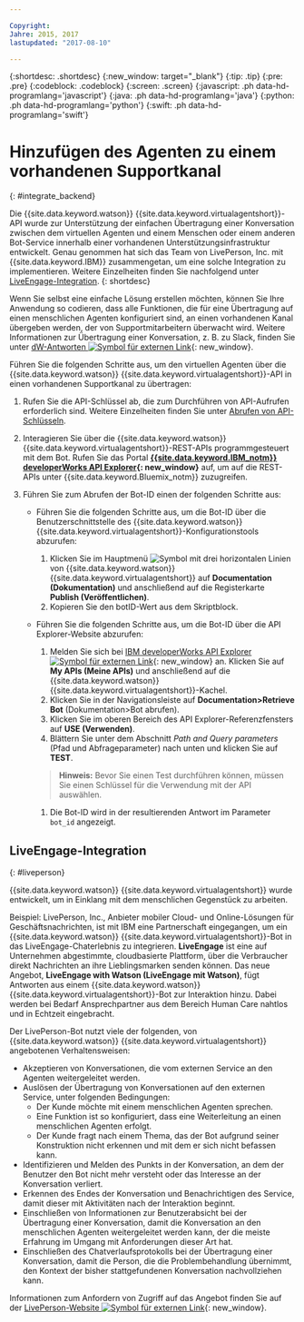 ```yaml
---

Copyright:
Jahre: 2015, 2017
lastupdated: "2017-08-10"

---
```


{:shortdesc: .shortdesc}
{:new_window: target="_blank"}
{:tip: .tip}
{:pre: .pre}
{:codeblock: .codeblock}
{:screen: .screen}
{:javascript: .ph data-hd-programlang='javascript'}
{:java: .ph data-hd-programlang='java'}
{:python: .ph data-hd-programlang='python'}
{:swift: .ph data-hd-programlang='swift'}

# Hinzufügen des Agenten zu einem vorhandenen Supportkanal
{: #integrate_backend}

Die {{site.data.keyword.watson}} {{site.data.keyword.virtualagentshort}}-API wurde zur Unterstützung der einfachen Übertragung einer Konversation zwischen dem virtuellen Agenten und einem Menschen oder einem anderen Bot-Service innerhalb einer vorhandenen Unterstützungsinfrastruktur entwickelt. Genau genommen hat sich das Team von LivePerson, Inc. mit {{site.data.keyword.IBM}} zusammengetan, um eine solche Integration zu implementieren. Weitere Einzelheiten finden Sie nachfolgend unter [LiveEngage-Integration](integrate_backend.html#liveperson).
{: shortdesc}

Wenn Sie selbst eine einfache Lösung erstellen möchten, können Sie Ihre Anwendung so codieren, dass alle Funktionen, die für eine Übertragung auf einen menschlichen Agenten konfiguriert sind, an einen vorhandenen Kanal übergeben werden, der von Supportmitarbeitern überwacht wird. Weitere Informationen zur Übertragung einer Konversation, z. B. zu Slack, finden Sie unter [dW-Antworten ![Symbol für externen Link](../../icons/launch-glyph.svg "Symbol für externen Link")](https://developer.ibm.com/answers/questions/318623/where-can-i-find-documentation-examples-on-integra/ "Symbol für externen Link"){: new_window}.

Führen Sie die folgenden Schritte aus, um den virtuellen Agenten über die {{site.data.keyword.watson}} {{site.data.keyword.virtualagentshort}}-API in einen vorhandenen Supportkanal zu übertragen:

1.  Rufen Sie die API-Schlüssel ab, die zum Durchführen von API-Aufrufen erforderlich sind. Weitere Einzelheiten finden Sie unter [Abrufen von API-Schlüsseln](publish.html#api-keys).

1.  Interagieren Sie über die {{site.data.keyword.watson}} {{site.data.keyword.virtualagentshort}}-REST-APIs programmgesteuert mit dem Bot. Rufen Sie das Portal **[{{site.data.keyword.IBM_notm}} developerWorks API Explorer](https://developer.ibm.com/api/view/id-339:title-Watson_Virtual_Agent){: new_window}** auf, um auf die REST-APIs unter {{site.data.keyword.Bluemix_notm}} zuzugreifen.

1.  Führen Sie zum Abrufen der Bot-ID einen der folgenden Schritte aus:
    - Führen Sie die folgenden Schritte aus, um die Bot-ID über die Benutzerschnittstelle des {{site.data.keyword.watson}} {{site.data.keyword.virtualagentshort}}-Konfigurationstools abzurufen:
      1.  Klicken Sie im Hauptmenü ![Symbol mit drei horizontalen Linien](images/hamburger.png) von {{site.data.keyword.watson}} {{site.data.keyword.virtualagentshort}} auf **Documentation (Dokumentation)** und anschließend auf die Registerkarte **Publish (Veröffentlichen)**.
      1.  Kopieren Sie den botID-Wert aus dem Skriptblock.

    - Führen Sie die folgenden Schritte aus, um die Bot-ID über die API Explorer-Website abzurufen:
      1.  Melden Sie sich bei [IBM developerWorks API Explorer ![Symbol für externen Link](../../icons/launch-glyph.svg "Symbol für externen Link")](https://developer.ibm.com/api/ "Symbol für externen Link"){: new_window} an. Klicken Sie auf **My APIs (Meine APIs)** und anschließend auf die {{site.data.keyword.watson}} {{site.data.keyword.virtualagentshort}}-Kachel.
      1.  Klicken Sie in der Navigationsleiste auf **Documentation>Retrieve Bot** (Dokumentation>Bot abrufen).
      1.  Klicken Sie im oberen Bereich des API Explorer-Referenzfensters auf **USE (Verwenden)**.
      1.  Blättern Sie unter dem Abschnitt *Path and Query parameters* (Pfad und Abfrageparameter) nach unten und klicken Sie auf **TEST**.
      >**Hinweis:** Bevor Sie einen Test durchführen können, müssen Sie einen Schlüssel für die Verwendung mit der API auswählen.

      1.  Die Bot-ID wird in der resultierenden Antwort im Parameter `bot_id` angezeigt.

## LiveEngage-Integration
{: #liveperson}

{{site.data.keyword.watson}} {{site.data.keyword.virtualagentshort}} wurde entwickelt, um in Einklang mit dem menschlichen Gegenstück zu arbeiten.

Beispiel: LivePerson, Inc., Anbieter mobiler Cloud- und Online-Lösungen für Geschäftsnachrichten, ist mit IBM eine Partnerschaft eingegangen, um ein {{site.data.keyword.watson}} {{site.data.keyword.virtualagentshort}}-Bot in das LiveEngage-Chaterlebnis zu integrieren. **LiveEngage** ist eine auf Unternehmen abgestimmte, cloudbasierte Plattform, über die Verbraucher direkt Nachrichten an ihre Lieblingsmarken senden können. Das neue Angebot, **LiveEngage with Watson (LiveEngage mit Watson)**, fügt Antworten aus einem {{site.data.keyword.watson}} {{site.data.keyword.virtualagentshort}}-Bot zur Interaktion hinzu. Dabei werden bei Bedarf Ansprechpartner aus dem Bereich Human Care nahtlos und in Echtzeit eingebracht.

Der LivePerson-Bot nutzt viele der folgenden, von {{site.data.keyword.watson}} {{site.data.keyword.virtualagentshort}} angebotenen Verhaltensweisen:

- Akzeptieren von Konversationen, die vom externen Service an den Agenten weitergeleitet werden.
- Auslösen der Übertragung von Konversationen auf den externen Service, unter folgenden Bedingungen:
    - Der Kunde möchte mit einem menschlichen Agenten sprechen.
    - Eine Funktion ist so konfiguriert, dass eine Weiterleitung an einen menschlichen Agenten erfolgt.
    - Der Kunde fragt nach einem Thema, das der Bot aufgrund seiner Konstruktion nicht erkennen und mit dem er sich nicht befassen kann.
- Identifizieren und Melden des Punkts in der Konversation, an dem der Benutzer den Bot nicht mehr versteht oder das Interesse an der Konversation verliert.
- Erkennen des Endes der Konversation und Benachrichtigen des Service, damit dieser mit Aktivitäten nach der Interaktion beginnt.
- Einschließen von Informationen zur Benutzerabsicht bei der Übertragung einer Konversation, damit die Konversation an den menschlichen Agenten weitergeleitet werden kann, der die meiste Erfahrung im Umgang mit Anforderungen dieser Art hat.
- Einschließen des Chatverlaufsprotokolls bei der Übertragung einer Konversation, damit die Person, die die Problembehandlung übernimmt, den Kontext der bisher stattgefundenen Konversation nachvollziehen kann.

Informationen zum Anfordern von Zugriff auf das Angebot finden Sie auf der [LivePerson-Website ![Symbol für externen Link](../../icons/launch-glyph.svg "Symbol für externen Link")](https://engage.liveperson.com/usage/watson/?utm_medium=website&utm_source=IBM&utm_campaign=Watson "Symbol für externen Link"){: new_window}.
